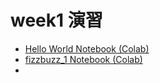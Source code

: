 # week1 演習
- [Hello World Notebook (Colab)](https://colab.research.google.com/drive/1DxDPYO0Cao9OFfTMng0Wp-c5lzhfYi6D?usp=sharing)
- [fizzbuzz_1 Notebook (Colab)](https://colab.research.google.com/drive/1AJHJRhTLeUXWtJHDbvGw7THyp9Y8ev0u?usp=sharing)
- 
